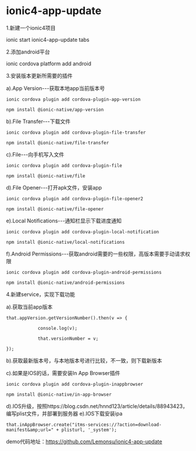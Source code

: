 # ionic4-app-update

1.新建一个ionic4项目

ionic start ionic4-app-update tabs

2.添加android平台

ionic cordova platform add android

3.安装版本更新所需要的插件

a).App Version---获取本地app当前版本号

    ionic cordova plugin add cordova-plugin-app-version

    npm install @ionic-native/app-version

b).File Transfer---下载文件

    ionic cordova plugin add cordova-plugin-file-transfer

    npm install @ionic-native/file-transfer

c).File---向手机写入文件

    ionic cordova plugin add cordova-plugin-file

    npm install @ionic-native/file

d).File Opener---打开apk文件，安装app

    ionic cordova plugin add cordova-plugin-file-opener2

    npm install @ionic-native/file-opener

e).Local Notifications---通知栏显示下载进度通知

    ionic cordova plugin add cordova-plugin-local-notification

    npm install @ionic-native/local-notifications

f).Android Permissions---获取android需要的一些权限，高版本需要手动请求权限

    ionic cordova plugin add cordova-plugin-android-permissions

    npm install @ionic-native/android-permissions

4.新建service，实现下载功能

a).获取当前app版本

    that.appVersion.getVersionNumber().then(v => {

                console.log(v);

                that.versionNumber = v;

    });

b).获取最新版本号，与本地版本号进行比较，不一致，则下载新版本


c).如果是IOS的话，需要安装In App Browser插件

    ionic cordova plugin add cordova-plugin-inappbrowser

    npm install @ionic-native/in-app-browser

d).IOS升级，按照https://blog.csdn.net/hnnd123/article/details/88943423，编写plist文件，并部署到服务器
e).IOS下载安装ipa

    that.inAppBrowser.create("itms-services://?action=download-manifest&amp;url=" + plisturl, '_system');

demo代码地址：https://github.com/Lemonsu/ionic4-app-update
